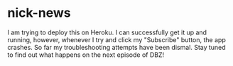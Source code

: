 # nick-news

I am trying to deploy this on Heroku. I can successfully get it up and running, however, whenever I try and click my "Subscribe" button, the app crashes. So far my troubleshooting attempts have been dismal. 
Stay tuned to find out what happens on the next episode of DBZ!

